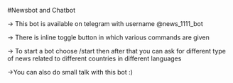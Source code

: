 #Newsbot and Chatbot

-> This bot is available on telegram with username @news_1111_bot

-> There is inline toggle button in which various commands are given 

-> To start a bot choose /start then after that you can ask for different type of news
related to different countries in different languages

->You can also do small talk with this bot :)
